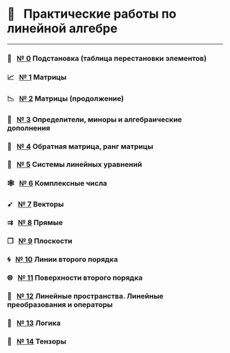 
# &#x1F4D1; &nbsp; Практические работы по линейной алгебре

---

### &#x1F3B2; &nbsp; [№ 0](https://olgabelitskaya.github.io/linear_algebra_practice/work1_0.html) Подстановка (таблица перестановки элементов)

### &#x1F4C8; &nbsp; [№ 1](https://olgabelitskaya.github.io/linear_algebra_practice/work1_1.html) Матрицы

### &#x1F4C9; &nbsp; [№ 2](https://olgabelitskaya.github.io/linear_algebra_practice/work1_2.html) Матрицы (продолжение)

### &#x1F4D0; &nbsp; [№ 3](https://olgabelitskaya.github.io/linear_algebra_practice/work1_3.html) Определители, миноры и алгебраические дополнения

### &#x1F521; &nbsp; [№ 4](https://olgabelitskaya.github.io/linear_algebra_practice/work1_4.html) Обратная матрица, ранг матрицы

### &#x1F517; &nbsp; [№ 5](https://olgabelitskaya.github.io/linear_algebra_practice/work1_5.html) Системы линейных уравнений

### &#x1F578; &nbsp; [№ 6](https://olgabelitskaya.github.io/linear_algebra_practice/work1_6.html) Комплексные числа

### &#x27B9; &nbsp; [№ 7](https://olgabelitskaya.github.io/linear_algebra_practice/work1_7.html) Векторы

### &#x21C9; &nbsp; [№ 8](https://olgabelitskaya.github.io/linear_algebra_practice/work1_8.html) Прямые

### &#x2750; &nbsp; [№ 9](https://olgabelitskaya.github.io/linear_algebra_practice/work1_9.html) Плоскости

### &#x1F300; &nbsp; [№ 10](https://olgabelitskaya.github.io/linear_algebra_practice/work1_10.html) Линии второго порядка

### &#x1F310; &nbsp; [№ 11](https://olgabelitskaya.github.io/linear_algebra_practice/work1_11.html) Поверхности второго порядка

### &#x1F4A0; &nbsp; [№ 12](https://olgabelitskaya.github.io/linear_algebra_practice/work1_12.html) Линейные пространства. Линейные преобразования и операторы

### &#x1F4A0; &nbsp; [№ 13](https://olgabelitskaya.github.io/linear_algebra_practice/work1_13.html) Логика

### &#x1F4A0; &nbsp; [№ 14](https://olgabelitskaya.github.io/linear_algebra_practice/work1_14.html) Тензоры
